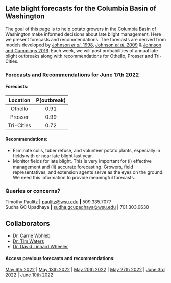## Late blight forecasts for the Columbia Basin of Washington
The goal of this page is to help potato growers in the Columbia Basin of Washington make informed decisions about late blight management. Here we present forecasts and recommendations. The forecasts are derived from models developed by [Johnson *et al*. 1998](https://apsjournals.apsnet.org/doi/pdfplus/10.1094/PDIS.1998.82.6.642), [Johnson *et al*. 2009](https://apsjournals.apsnet.org/doi/pdfplus/10.1094/PDIS-93-3-0272) & [Johnson and Cummings 2016](https://link.springer.com/article/10.1007/s12230-016-9500-1). Each week, we will post probabilities of annual late blight outbreaks along with recommendations for Othello, Prosser and Tri-Cities.

###  Forecasts and Recommendations for June 17th 2022
#### Forecasts:

| Location | P(outbreak) |
| :---: | :---: |
| Othello | 0.91 |
| Prosser | 0.99 |
| Tri-Cities | 0.72 |

#### Recommendations:

* Eliminate culls, tuber refuse, and volunteer potato plants, especially in fields with or near late blight last year.
* Monitor fields for late blight. This is very important for (i) effective management and (ii) accurate forecasting. Growers, field representatives, and extension agents serve as the eyes on the ground. We need this information to provide meaningful forecasts.

### Queries or concerns?
Timothy Paulitz **|** paulitz@wsu.edu **|** 509.335.7077  
Sudha GC Upadhaya **|** sudha.gcupadhaya@wsu.edu **|** 701.303.0630

## Collaborators
- [Dr. Carrie Wohleb](http://potatoes.wsu.edu/personnel/wohleb/)
- [Dr. Tim Waters](http://potatoes.wsu.edu/personnel/waters/)
- [Dr. David Linnard Wheeler](https://www.linkedin.com/in/david-linnard/)

#### Access previous forecasts and recommendations:
[May 6th 2022](https://github.com/d-linnard/LateBlight/blob/main/Forecasts%26Recommendations/2022/5_6_22.md) | [May 13th 2022](https://github.com/d-linnard/LateBlight/blob/main/Forecasts%26Recommendations/2022/5_13_22.md) | [May 20th 2022](https://github.com/d-linnard/LateBlight/blob/main/Forecasts%26Recommendations/2022/5_20_22.md) | [May 27th 2022](https://github.com/d-linnard/LateBlight/blob/main/Forecasts%26Recommendations/2022/5_27_22.md) | [June 3rd 2022](https://github.com/d-linnard/LateBlight/blob/main/Forecasts%26Recommendations/2022/6_3_22.md) | [June 10th 2022](https://github.com/d-linnard/LateBlight/blob/main/Forecasts%26Recommendations/2022/6_10_22.md)
